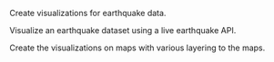 Create visualizations for earthquake data.

Visualize an earthquake dataset using a live earthquake API.

Create the visualizations on maps with various layering to the maps.
